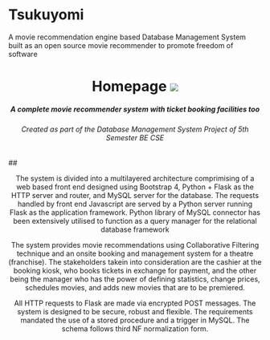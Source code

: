 # Tsukuyomi
A movie recommendation engine based Database Management System built as an open source movie recommender to promote freedom of software
<h1 align="center">
  Homepage
  <img src="https://github.com/vgaurav3011/Tsukuyomi/blob/master/Homepage.png"/>
</h1>
<h5 align="center">A complete movie recommender system with ticket booking facilities too</h5>
<h6 align="center">Created as part of the Database Management System Project of 5th Semester BE CSE</h6>
## 

<p align="center">
The system is divided into a multilayered architecture comprimising of a web based front end designed using Bootstrap 4, Python + Flask as the HTTP server and router, and MySQL server for the database. The requests handled by front end Javascript are served by a Python server running Flask as the application framework. Python library of MySQL connector has been extensively utilised to function as a query manager for the relational database framework
</p>
<p align="center">
The system provides movie recommendations using Collaborative Filtering technique and an onsite booking and management system for a theatre (franchise). The stakeholders takein into consideration are the cashier at the booking kiosk, who books tickets in exchange for payment, and the other being the manager who has the power of defining statistics, change prices, schedules movies, and adds new movies that are to be premiered.
</p>
<p align="center">
All HTTP requests to Flask are made via encrypted POST messages. The system is designed to be secure, robust and flexible. The requirements mandated the use of a stored procedure and a trigger in MySQL. The schema follows third NF normalization form.
</p>

## 


